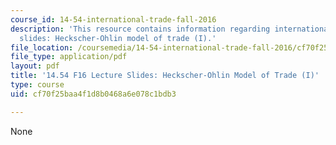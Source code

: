 ```yaml
---
course_id: 14-54-international-trade-fall-2016
description: 'This resource contains information regarding international trade lecture
  slides: Heckscher-Ohlin model of trade (I).'
file_location: /coursemedia/14-54-international-trade-fall-2016/cf70f25baa4f1d8b0468a6e078c1bdb3_MIT14_54F16_Lecture_13.pdf
file_type: application/pdf
layout: pdf
title: '14.54 F16 Lecture Slides: Heckscher-Ohlin Model of Trade (I)'
type: course
uid: cf70f25baa4f1d8b0468a6e078c1bdb3

---
```

None